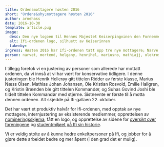 ```yaml
---
title: Ordensmottagere høsten 2016
short: "Ordens&shy;mottagere høsten 2016"
author: arnehass
date: 2016-10-30
template: article.pug
image:
  desc: Den nye logoen til Hennes Majestet Keiserpingvinen den Fornemmes orden
  alt: Ifi-ordenen logo, silhuett av Keiserinnen
  takenby: 
ingress: Høsten 2016 har Ifi-ordenen tatt opp tre nye mottagere; Narve Trædal, Morten Dæhlen, og Helga Nyrud.
person: narvet, mortend, helgany, henrihel, mariusno, mathiajj, olekros, emiliha, kribrae, joshi
---
```


I tillegg foretok vi en justering av personer som allerede har mottatt ordenen, da vi innså at vi har vært for konservative tidligere. I denne justeringen ble Henrik Hellerøy gitt tittelen Ridder av første klasse, Marius Næss Olsen, Mathias Johan Johansen, Ole Kristian Rosvold, Emilie Hallgren, og Kristin Brænden ble gitt tittelen Kommandør, og Suhas Govind Joshi ble tildelt tittelen Kommandør med stjerne. Sistnevnte er første til å motta dennen ordenen. Alt skjedde på Ifi-gallaen 22. oktober.

Det har vært et produktiv halvår for Ifi-ordenen, med opptak av nye mottagere, internjustering av eksisterende medlemmer, opprettelsen av [nomineringsskjema](../../nominate), fått en logo, og opprettelse av sidene for [oversikt over foreningene](../../association) og [studentmiljøet på Ifi sin historie](../../history).

Vi er veldig stolte av å kunne hedre enkeltpersoner på Ifi, og jobber for å gjøre dette arbeidet bedre og mer åpent (i den grad det er mulig).